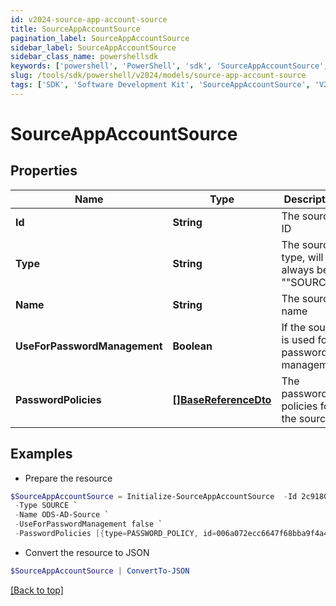 ```yaml
---
id: v2024-source-app-account-source
title: SourceAppAccountSource
pagination_label: SourceAppAccountSource
sidebar_label: SourceAppAccountSource
sidebar_class_name: powershellsdk
keywords: ['powershell', 'PowerShell', 'sdk', 'SourceAppAccountSource', 'V2024SourceAppAccountSource'] 
slug: /tools/sdk/powershell/v2024/models/source-app-account-source
tags: ['SDK', 'Software Development Kit', 'SourceAppAccountSource', 'V2024SourceAppAccountSource']
---
```



# SourceAppAccountSource

## Properties

Name | Type | Description | Notes
------------ | ------------- | ------------- | -------------
**Id** | **String** | The source ID | [optional] 
**Type** | **String** | The source type, will always be ""SOURCE"" | [optional] 
**Name** | **String** | The source name | [optional] 
**UseForPasswordManagement** | **Boolean** | If the source is used for password management | [optional] [default to $false]
**PasswordPolicies** | [**[]BaseReferenceDto**](base-reference-dto) | The password policies for the source | [optional] 

## Examples

- Prepare the resource
```powershell
$SourceAppAccountSource = Initialize-SourceAppAccountSource  -Id 2c9180827ca885d7017ca8ce28a000eb `
 -Type SOURCE `
 -Name ODS-AD-Source `
 -UseForPasswordManagement false `
 -PasswordPolicies [{type=PASSWORD_POLICY, id=006a072ecc6647f68bba9f4a4ad34649, name=Password Policy 1}]
```

- Convert the resource to JSON
```powershell
$SourceAppAccountSource | ConvertTo-JSON
```


[[Back to top]](#) 


